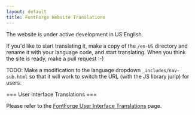 ```yaml
---
layout: default
title: FontForge Website Translations
---
```


The website is under active development in US English. 

If you'd like to start translating it, make a copy of the `/en-US` directory
and rename it with your language code, and start translating. When you think
the site is ready, make a pull request :-)

TODO: Make a modification to the language dropdown `_includes/nav-sub.html` so
that it will work to switch the URL (with the JS library jurlp) for users.

=== User Interface Translations ===

Please refer to the [FontForge User Interface Translations](/documentation/customizing/translations.html) page.
